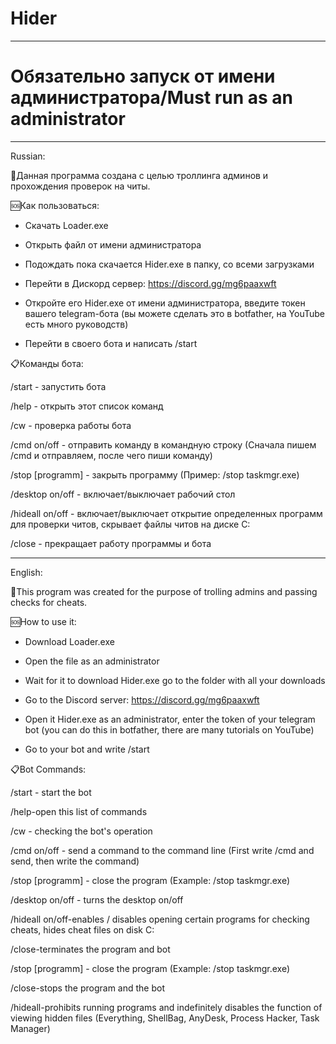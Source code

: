 # Hider
---

# Обязательно запуск от имени администратора/Must run as an administrator

---
Russian:

🪪Данная программа создана с целью троллинга админов и прохождения проверок на читы.

🆘Как пользоваться:

- Скачать Loader.exe

- Открыть файл от имени администратора

- Подождать пока скачается Hider.exe в папку, со всеми загрузками

- Перейти в Дискорд сервер: https://discord.gg/mg6paaxwft

- Откройте его Hider.exe от имени администратора, введите токен вашего telegram-бота (вы можете сделать это в botfather, на YouTube есть много руководств)

- Перейти в своего бота и написать /start

📋Команды бота:

/start - запустить бота

/help - открыть этот список команд

/cw - проверка работы бота

/cmd on/off - отправить команду в командную строку (Сначала пишем /cmd и отправляем, после чего пиши команду)

/stop [programm] - закрыть программу (Пример: /stop taskmgr.exe)

/desktop on/off - включает/выключает рабочий стол

/hideall on/off - включает/выключает открытие определенных программ для проверки читов, скрывает файлы читов на диске C:

/close - прекращает работу программы и бота

---

English:

🪪This program was created for the purpose of trolling admins and passing checks for cheats.

🆘How to use it:

- Download Loader.exe

- Open the file as an administrator

- Wait for it to download Hider.exe go to the folder with all your downloads

- Go to the Discord server: https://discord.gg/mg6paaxwft

- Open it Hider.exe as an administrator, enter the token of your telegram bot (you can do this in botfather, there are many tutorials on YouTube)

- Go to your bot and write /start

📋Bot Commands:

/start - start the bot

/help-open this list of commands

/cw - checking the bot's operation

/cmd on/off - send a command to the command line (First write /cmd and send, then write the command)

/stop [programm] - close the program (Example: /stop taskmgr.exe)

/desktop on/off - turns the desktop on/off

/hideall on/off-enables / disables opening certain programs for checking cheats, hides cheat files on disk C:

/close-terminates the program and bot

/stop [programm] - close the program (Example: /stop taskmgr.exe)

/close-stops the program and the bot

/hideall-prohibits running programs and indefinitely disables the function of viewing hidden files (Everything, ShellBag, AnyDesk, Process Hacker, Task Manager)
